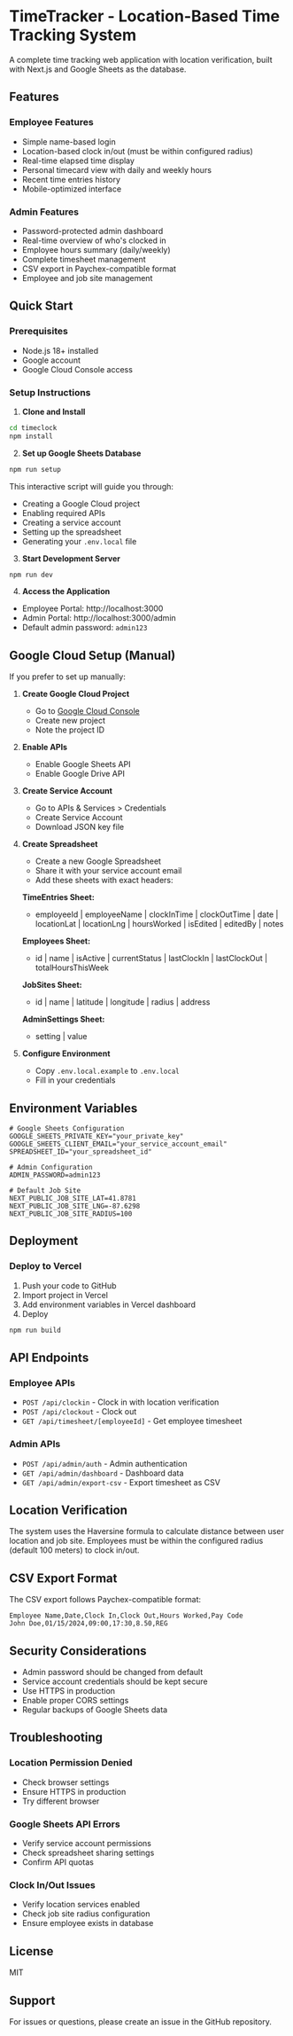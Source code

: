 # TimeTracker - Location-Based Time Tracking System

A complete time tracking web application with location verification, built with Next.js and Google Sheets as the database.

## Features

### Employee Features
- Simple name-based login
- Location-based clock in/out (must be within configured radius)
- Real-time elapsed time display
- Personal timecard view with daily and weekly hours
- Recent time entries history
- Mobile-optimized interface

### Admin Features
- Password-protected admin dashboard
- Real-time overview of who's clocked in
- Employee hours summary (daily/weekly)
- Complete timesheet management
- CSV export in Paychex-compatible format
- Employee and job site management

## Quick Start

### Prerequisites
- Node.js 18+ installed
- Google account
- Google Cloud Console access

### Setup Instructions

1. **Clone and Install**
```bash
cd timeclock
npm install
```

2. **Set up Google Sheets Database**
```bash
npm run setup
```
This interactive script will guide you through:
- Creating a Google Cloud project
- Enabling required APIs
- Creating a service account
- Setting up the spreadsheet
- Generating your `.env.local` file

3. **Start Development Server**
```bash
npm run dev
```

4. **Access the Application**
- Employee Portal: http://localhost:3000
- Admin Portal: http://localhost:3000/admin
- Default admin password: `admin123`

## Google Cloud Setup (Manual)

If you prefer to set up manually:

1. **Create Google Cloud Project**
   - Go to [Google Cloud Console](https://console.cloud.google.com)
   - Create new project
   - Note the project ID

2. **Enable APIs**
   - Enable Google Sheets API
   - Enable Google Drive API

3. **Create Service Account**
   - Go to APIs & Services > Credentials
   - Create Service Account
   - Download JSON key file

4. **Create Spreadsheet**
   - Create a new Google Spreadsheet
   - Share it with your service account email
   - Add these sheets with exact headers:

   **TimeEntries Sheet:**
   - employeeId | employeeName | clockInTime | clockOutTime | date | locationLat | locationLng | hoursWorked | isEdited | editedBy | notes

   **Employees Sheet:**
   - id | name | isActive | currentStatus | lastClockIn | lastClockOut | totalHoursThisWeek

   **JobSites Sheet:**
   - id | name | latitude | longitude | radius | address

   **AdminSettings Sheet:**
   - setting | value

5. **Configure Environment**
   - Copy `.env.local.example` to `.env.local`
   - Fill in your credentials

## Environment Variables

```env
# Google Sheets Configuration
GOOGLE_SHEETS_PRIVATE_KEY="your_private_key"
GOOGLE_SHEETS_CLIENT_EMAIL="your_service_account_email"
SPREADSHEET_ID="your_spreadsheet_id"

# Admin Configuration
ADMIN_PASSWORD=admin123

# Default Job Site
NEXT_PUBLIC_JOB_SITE_LAT=41.8781
NEXT_PUBLIC_JOB_SITE_LNG=-87.6298
NEXT_PUBLIC_JOB_SITE_RADIUS=100
```

## Deployment

### Deploy to Vercel

1. Push your code to GitHub
2. Import project in Vercel
3. Add environment variables in Vercel dashboard
4. Deploy

```bash
npm run build
```

## API Endpoints

### Employee APIs
- `POST /api/clockin` - Clock in with location verification
- `POST /api/clockout` - Clock out
- `GET /api/timesheet/[employeeId]` - Get employee timesheet

### Admin APIs
- `POST /api/admin/auth` - Admin authentication
- `GET /api/admin/dashboard` - Dashboard data
- `GET /api/admin/export-csv` - Export timesheet as CSV

## Location Verification

The system uses the Haversine formula to calculate distance between user location and job site. Employees must be within the configured radius (default 100 meters) to clock in/out.

## CSV Export Format

The CSV export follows Paychex-compatible format:
```
Employee Name,Date,Clock In,Clock Out,Hours Worked,Pay Code
John Doe,01/15/2024,09:00,17:30,8.50,REG
```

## Security Considerations

- Admin password should be changed from default
- Service account credentials should be kept secure
- Use HTTPS in production
- Enable proper CORS settings
- Regular backups of Google Sheets data

## Troubleshooting

### Location Permission Denied
- Check browser settings
- Ensure HTTPS in production
- Try different browser

### Google Sheets API Errors
- Verify service account permissions
- Check spreadsheet sharing settings
- Confirm API quotas

### Clock In/Out Issues
- Verify location services enabled
- Check job site radius configuration
- Ensure employee exists in database

## License

MIT

## Support

For issues or questions, please create an issue in the GitHub repository.
